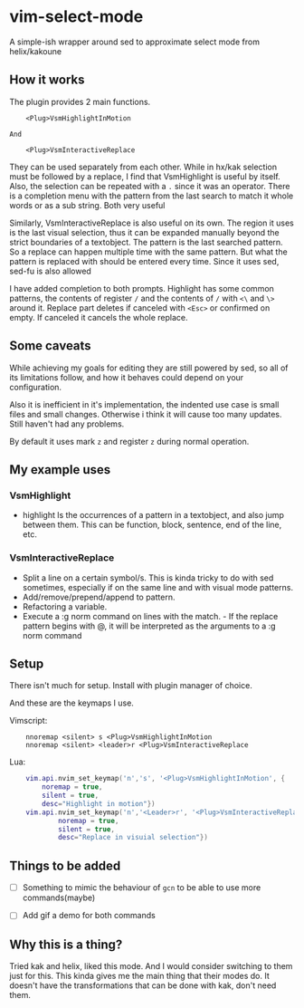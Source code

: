 # vim-select-mode

A simple-ish wrapper around sed to approximate select mode from
helix/kakoune

## How it works
The plugin provides 2 main functions.
``` vim
    <Plug>VsmHighlightInMotion 
```
    And
``` vim
    <Plug>VsmInteractiveReplace
```

They can be used separately from each other. While in hx/kak selection must be
followed by a replace, I find that VsmHighlight is useful by itself. Also, the
selection can be repeated with a `.` since it was an operator. There is a
completion menu with the pattern from the last search to match it whole words or
as a sub string. Both very useful

Similarly, VsmInteractiveReplace is also useful on its own. The region it uses
is the last visual selection, thus it can be expanded manually beyond the strict
boundaries of a textobject. The pattern is the last searched pattern. So a
replace can happen multiple time with the same pattern. But what the pattern is
replaced with should be entered every time. Since it uses sed, sed-fu is also
allowed

I have added completion to both prompts. Highlight has some common patterns, the
contents of register `/` and the contents of `/` with `<\` and `\>` around it.
Replace part deletes if canceled with `<Esc>` or confirmed on empty. If canceled
it cancels the whole replace.

## Some caveats
While achieving my goals for editing they are still powered by sed, so all of
its limitations follow, and how it behaves could depend on your configuration.

Also it is inefficient in it's implementation, the indented use case is small
files and small changes. Otherwise i think it will cause too many updates. Still
haven't had any problems.

By default it uses mark `z` and register `z` during normal operation.

## My example uses
### VsmHighlight
- highlight ls the occurrences of a pattern in a textobject, and also jump
  between them. This can be function, block, sentence, end of the line, etc.

### VsmInteractiveReplace
- Split a line on a certain symbol/s. This is kinda tricky to do with sed
  sometimes, especially if on the same line and with visual mode patterns.
- Add/remove/prepend/append to pattern.
- Refactoring a variable.
- Execute a :g norm command on lines with the match. - If the replace pattern
  begins with @, it will be interpreted as the arguments to a :g norm command

## Setup
There isn't much for setup. Install with plugin manager of choice.

And these are the keymaps I use.

Vimscript:
``` vim
    nnoremap <silent> s <Plug>VsmHighlightInMotion
    nnoremap <silent> <leader>r <Plug>VsmInteractiveReplace
```

Lua:
``` lua
    vim.api.nvim_set_keymap('n','s', '<Plug>VsmHighlightInMotion', {
        noremap = true,
        silent = true,
        desc="Highlight in motion"})
    vim.api.nvim_set_keymap('n','<Leader>r', '<Plug>VsmInteractiveReplace',{
            noremap = true,
            silent = true,
            desc="Replace in visuial selection"})
```

## Things to be added
- [ ] Something to mimic the behaviour of `gcn` to be able to use more
  commands(maybe)
- [ ] Add gif a demo for both commands


## Why this is a thing?
Tried kak and helix, liked this mode. And I would consider switching to them
just for this. This kinda gives me the main thing that their modes do. It
doesn't have the transformations that can be done with kak, don't need them.
